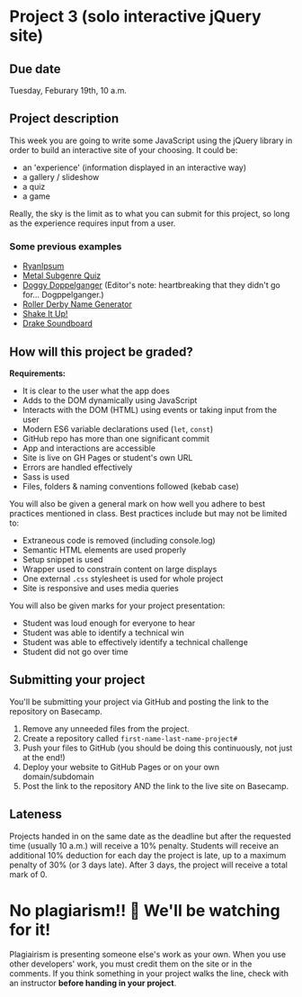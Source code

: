 # Project 3 (solo interactive jQuery site)
## Due date
Tuesday, Feburary 19th, 10 a.m.

## Project description
This week you are going to write some JavaScript using the jQuery library in order to build an interactive site of your choosing. It could be:
* an 'experience' (information displayed in an interactive way)
* a gallery / slideshow
* a quiz
* a game

Really, the sky is the limit as to what you can submit for this project, so long as the experience requires input from a user. 

### Some previous examples
* [RyanIpsum](http://www.laurengreenway.com/ryanipsum/)
* [Metal Subgenre Quiz](https://christophercos.github.io/MetalSubgenreQuiz/)
* [Doggy Doppelganger](http://www.doggydoppelganger.com/) (Editor's note: heartbreaking that they didn't go for... Dogppelganger.)
* [Roller Derby Name Generator](http://nomderby.com/)
* [Shake It Up!](http://haleybowes.com/shake-it-up/)
* [Drake Soundboard](http://jenniferyeung.ca/drizzy/)

## How will this project be graded? 

**Requirements:**
* It is clear to the user what the app does
* Adds to the DOM dynamically using JavaScript
* Interacts with the DOM (HTML) using events or taking input from the user
* Modern ES6 variable declarations used (`let`, `const`)
* GitHub repo has more than one significant commit
* App and interactions are accessible
* Site is live on GH Pages or student's own URL
* Errors are handled effectively
* Sass is used
* Files, folders & naming conventions followed (kebab case)

You will also be given a general mark on how well you adhere to best practices mentioned in class. Best practices include but may not be limited to:
* Extraneous code is removed (including console.log)
* Semantic HTML elements are used properly
* Setup snippet is used    
* Wrapper used to constrain content on large displays
* One external `.css` stylesheet is used for whole project
* Site is responsive and uses media queries

You will also be given marks for your project presentation:
* Student was loud enough for everyone to hear
* Student was able to identify a technical win
* Student was able to effectively identify a technical challenge
* Student did not go over time

## Submitting your project
You'll be submitting your project via GitHub and posting the link to the repository on Basecamp.

1. Remove any unneeded files from the project.
1. Create a repository called `first-name-last-name-project#`
1. Push your files to GitHub (you should be doing this continuously, not just at the end!)
1. Deploy your website to GitHub Pages or on your own domain/subdomain
1. Post the link to the repository AND the link to the live site on Basecamp.

## Lateness
Projects handed in on the same date as the deadline but after the requested time (usually 10 a.m.) will receive a 10% penalty. Students will receive an additional 10% deduction for each day the project is late, up to a maximum penalty of 30% (or 3 days late). After 3 days, the project will receive a total mark of 0.

# No plagiarism!! 👀 We'll be watching for it!
Plagiairism is presenting someone else's work as your own. When you use other developers' work, you must credit them on the site or in the comments. If you think something in your project walks the line, check with an instructor **before handing in your project**.